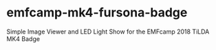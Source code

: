 # emfcamp-mk4-fursona-badge
Simple Image Viewer and LED Light Show for the EMFcamp 2018 TiLDA MK4 Badge
